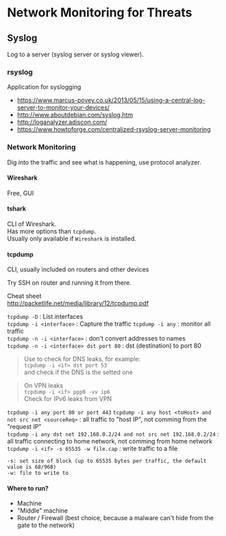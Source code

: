 # Network Monitoring for Threats

## Syslog
Log to a server (syslog server or syslog viewer).

### rsyslog
Application for syslogging
- https://www.marcus-povey.co.uk/2013/05/15/using-a-central-log-server-to-monitor-your-devices/
- http://www.aboutdebian.com/syslog.htm
- http://loganalyzer.adiscon.com/
- https://www.howtoforge.com/centralized-rsyslog-server-monitoring

### Network Monitoring
Dig into the traffic and see what is happening, use protocol analyzer.

#### Wireshark
Free, GUI

#### tshark
CLI of Wireshark.  
Has more options than `tcpdump`.  
Usually only available if `Wireshark` is installed.

#### tcpdump
CLI, usually included on routers and other devices

Try SSH on router and running it from there.

Cheat sheet  
http://packetlife.net/media/library/12/tcpdump.pdf

`tcpdump -D` : List interfaces  
`tcpdump -i <interface>` : Capture the traffic
`tcpdump -i any` : monitor all traffic  
`tcpdump -n -i <interface>` : don't convert addresses to names  
`tcpdump -n -i <interface> dst port 80` : dst (destination) to port 80

>Use to check for DNS leaks, for example:  
>`tcpdump -i <if> dst port 53`  
> and check if the DNS is the setted one

>On VPN leaks  
>`tcpdump -i <if> ppp0 -vv ip6`  
>Check for IPv6 leaks from VPN

`tcpdump -i any port 80 or port 443`
`tcpdump -i any host <toHost> and not src net <sourceReq>` : all traffic to "host IP", not comming from the "request IP"  
`tcpdump -i any dst net 192.168.0.2/24 and not src net 192.168.0.2/24` : all traffic connecting to home network, not comming from home network  
`tcpdump -i <if> -s 65535 -w file.cap` : write traffic to a file

    -s: set size of block (up to 65535 bytes per traffic, the default value is 68/96B)
    -w: file to write to

#### Where to run?
- Machine
- "Middle" machine
- Router / Firewall (best choice, because a malware can't hide from the gate to the network)
